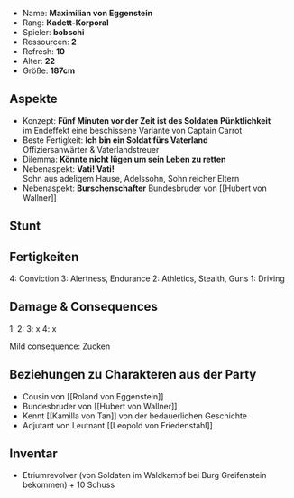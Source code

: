 * Name: **Maximilian von Eggenstein**
* Rang: **Kadett-Korporal**
* Spieler: **bobschi**
* Ressourcen: **2**
* Refresh: **10**
* Alter: **22**
* Größe: **187cm**

## Aspekte

* Konzept: **Fünf Minuten vor der Zeit ist des Soldaten Pünktlichkeit**  
im Endeffekt eine beschissene Variante von Captain Carrot
* Beste Fertigkeit: **Ich bin ein Soldat fürs Vaterland**  
Offiziersanwärter & Vaterlandstreuer
* Dilemma: **Könnte nicht lügen um sein Leben zu retten**
* Nebenaspekt: **Vati! Vati!**  
Sohn aus adeligem Hause, Adelssohn, Sohn reicher Eltern
* Nebenaspekt: **Burschenschafter**
Bundesbruder von [[Hubert von Wallner]]

## Stunt

## Fertigkeiten

4: Conviction
3: Alertness, Endurance
2: Athletics, Stealth, Guns
1: Driving

## Damage & Consequences

1:
2:
3: x
4: x

Mild consequence: Zucken

## Beziehungen zu Charakteren aus der Party

* Cousin von [[Roland von Eggenstein]]
* Bundesbruder von [[Hubert von Wallner]]
* Kennt [[Kamilla von Tan]] von der bedauerlichen Geschichte
* Adjutant von Leutnant [[Leopold von Friedenstahl]]

## Inventar

* Etriumrevolver (von Soldaten im Waldkampf bei Burg Greifenstein bekommen) + 10 Schuss